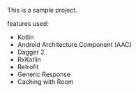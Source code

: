 This is a sample project.

features used:
- Kotlin
- Android Architecture Component (AAC)
- Dagger 2
- RxKotlin
- Retrofit
- Generic Response
- Caching with Room